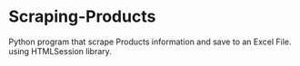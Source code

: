 # Scraping-Products
Python program that scrape Products information and save to an Excel File. using HTMLSession library.
